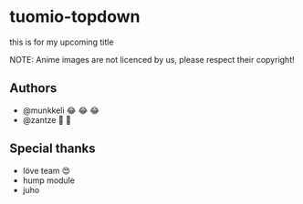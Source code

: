 # tuomio-topdown
this is for my upcoming title 

NOTE: Anime images are not licenced by us, please respect their copyright!

Authors
-------
- @munkkeli :joy: :joy: :joy:
- @zantze :100: :100:

Special thanks
--------------
- löve team :heart_eyes:
- hump module
- juho
